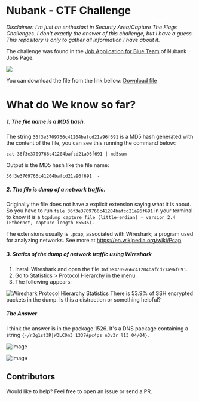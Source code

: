 # Nubank - CTF Challenge

*Disclaimer: I'm just an enthusiast in Security Area/Capture The Flags Challenges. I don't exactly the answer of this challenge, but I have a guess. 
This repository is only to gather all information I have about it.*

The challenge was found in the [Job Application for Blue Team](https://boards.greenhouse.io/nubank/jobs/1776009?t=b58135231) of Nubank Jobs Page.

![](https://i.imgur.com/IGRqAWv.png)

You can download the file from the link bellow:
[Download file](https://nu-blueteam-hiring.s3.amazonaws.com/36f3e3709766c41204bafcd21a96f691)

# What do We know so far?

##### 1. The file name is a MD5 hash.
The string `36f3e3709766c41204bafcd21a96f691` is a MD5 hash generated with the content of the file, you can see this running the command below:

`cat 36f3e3709766c41204bafcd21a96f691 | md5sum`

Output is the MD5 hash like the file name:

`36f3e3709766c41204bafcd21a96f691  -`

##### 2. The file is dump of a network traffic.

Originally the file does not have a explicit extension saying what it is about. So you have to run `file 36f3e3709766c41204bafcd21a96f691` in your terminal to know it is a `tcpdump capture file (little-endian) - version 2.4 (Ethernet, capture length 65535).` 

The extensions usually is `.pcap`, associated with Wireshark; a program used for analyzing networks. See more at https://en.wikipedia.org/wiki/Pcap

##### 3. Statics of the dump of network traffic using Wireshark

1. Install Wireshark and open the file `36f3e3709766c41204bafcd21a96f691`.
2. Go to Statistics > Protocol Hierarchy in the menu.
3. The following appears:

![Wireshark Protocol Hierarchy Statistics](https://i.imgur.com/f6dqLkC.png)
There is 53.9% of SSH encrypted packets in the dump. Is this a distraction or something helpful?

##### The Answer

I think the answer is in the package 1526. It's a DNS package containing a string `{-/r3g1st3R|W3LC0m3_1337#pc4ps_n3v3r_l13 04/04}`. 

![image](https://user-images.githubusercontent.com/18057391/71772056-22a7bb00-2f23-11ea-8542-3767a0607977.png)


![image](https://user-images.githubusercontent.com/18057391/71772040-e5dbc400-2f22-11ea-80f0-289e7920db6c.png)



## Contributors

Would like to help? Feel free to open an issue or send a PR.




